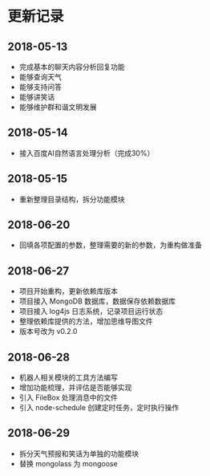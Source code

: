 # 更新记录

## 2018-05-13

- 完成基本的聊天内容分析回复功能
- 能够查询天气
- 能够支持问答
- 能够讲笑话
- 能够维护群和谐文明发展

## 2018-05-14

- 接入百度AI自然语言处理分析（完成30%）

## 2018-05-15

- 重新整理目录结构，拆分功能模块

## 2018-06-20

- 回填各项配置的参数，整理需要的新的参数，为重构做准备

## 2018-06-27

- 项目开始重构，更新依赖库版本
- 项目接入 MongoDB 数据库，数据保存依赖数据库
- 项目接入 log4js 日志系统，记录项目运行状态
- 整理依赖库提供的方法，增加思维导图文件
- 版本号改为 v0.2.0

## 2018-06-28

- 机器人相关模块的工具方法编写
- 增加功能梳理，并评估是否能够实现
- 引入 FileBox 处理消息中的文件
- 引入 node-schedule 创建定时任务，定时执行操作

## 2018-06-29

- 拆分天气预报和笑话为单独的功能模块
- 替换 mongolass 为 mongoose